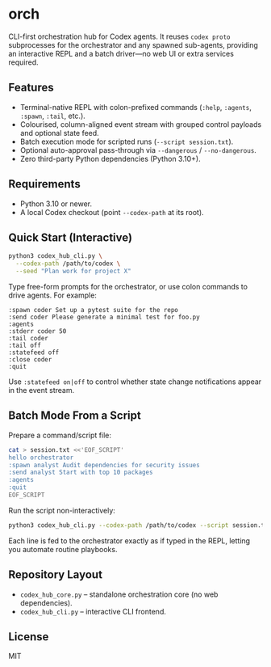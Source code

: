 # orch

CLI-first orchestration hub for Codex agents. It reuses `codex proto` subprocesses for the orchestrator and any spawned sub-agents, providing an interactive REPL and a batch driver—no web UI or extra services required.

## Features

- Terminal-native REPL with colon-prefixed commands (`:help`, `:agents`, `:spawn`, `:tail`, etc.).
- Colourised, column-aligned event stream with grouped control payloads and optional state feed.
- Batch execution mode for scripted runs (`--script session.txt`).
- Optional auto-approval pass-through via `--dangerous` / `--no-dangerous`.
- Zero third-party Python dependencies (Python 3.10+).

## Requirements

- Python 3.10 or newer.
- A local Codex checkout (point `--codex-path` at its root).

## Quick Start (Interactive)

```bash
python3 codex_hub_cli.py \
  --codex-path /path/to/codex \
  --seed "Plan work for project X"
```

Type free-form prompts for the orchestrator, or use colon commands to drive agents. For example:

```
:spawn coder Set up a pytest suite for the repo
:send coder Please generate a minimal test for foo.py
:agents
:stderr coder 50
:tail coder
:tail off
:statefeed off
:close coder
:quit
```

Use `:statefeed on|off` to control whether state change notifications appear in the event stream.

## Batch Mode From a Script

Prepare a command/script file:

```bash
cat > session.txt <<'EOF_SCRIPT'
hello orchestrator
:spawn analyst Audit dependencies for security issues
:send analyst Start with top 10 packages
:agents
:quit
EOF_SCRIPT
```

Run the script non-interactively:

```bash
python3 codex_hub_cli.py --codex-path /path/to/codex --script session.txt
```

Each line is fed to the orchestrator exactly as if typed in the REPL, letting you automate routine playbooks.

## Repository Layout

- `codex_hub_core.py` – standalone orchestration core (no web dependencies).
- `codex_hub_cli.py` – interactive CLI frontend.

## License

MIT
